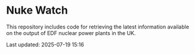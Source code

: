 # Nuke Watch

This repository includes code for retrieving the latest information available on the output of EDF nuclear power plants in the UK.

Last updated: 2025-07-19 15:16